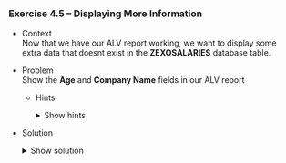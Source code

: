 ### Exercise 4.5 – Displaying More Information

- Context \
    Now that we have our ALV report working, we want to display some extra data that doesnt exist in the **ZEXOSALARIES** database table.

- Problem \
    Show the **Age** and **Company Name** fields in our ALV report
    - Hints
      <details>
      <summary>Show hints</summary>

       * Create a new structure that can hold all the fields that we want to display and then use that new structure to create an internal table that you can pass to the display form we made earlier.
      </details>
- Solution 
    <details>
    <summary> Show solution </summary>
    
    Let's start by creating our new structure
    We're going to call it **ZTLISTE_SALARIES_FULL**

    ![Full](https://github.com/Fabeure/ABAP-Initiation/blob/main/Images/Full.png?raw=true)

    Next, let's add a few data declarations for our new internal table that will hold all the relevant information we want to show in our ALV report


    ```abap
        DATA: WT_LISTE_SALARIES_FULL TYPE TABLE OF ZTLISTE_SALARIES_FULL,
              LS_LISTE_SALARIES_FULL       TYPE ZTLISTE_SALARIES_FULL.
    ```

    Let's make a form responsible for filling our **WT_LISTE_SALARIES_FULL** internal table :

    ```abap
        *&---------------------------------------------------------------------*
        *& Form fill_full
        *&---------------------------------------------------------------------*
        *& populate wt_liste_salaries_full with data from both it_salaries
        *& and it_societe
        *&---------------------------------------------------------------------*
        *& -->  p1        text
        *& <--  p2        text
        *&---------------------------------------------------------------------*
        FORM FILL_FULL.
        CLEAR WT_LISTE_SALARIES_FULL.
        DATA : LV_BUTXT TYPE T001-BUTXT,
                DAYS     TYPE NUM2,
                MONTHS   TYPE NUM2,
                YEARS    TYPE NUM2.

        LOOP AT IT_SALARIES INTO DATA(LS_SALARIES).
            CLEAR LS_SALARIES_FULL.

            LS_LISTE_SALARIES_FULL-ID_SAL = LS_LISTE_SALARIES-ID_SAL.
            LS_LISTE_SALARIES_FULL-PRENOM_SALARIES = LS_LISTE_SALARIES-PRENOM_SALARIES.
            LS_LISTE_SALARIES_FULL-ADRES_MAIL_SALARIES = LS_LISTE_SALARIES-ADRES_MAIL_SALARIES.
            LS_LISTE_SALARIES_FULL-SOCIETE = LS_LISTE_SALARIES-SOCIETE.
            LS_LISTE_SALARIES_FULL-DATE_DE_NAISSANCE = LS_LISTE_SALARIES-DATE_DE_NAISSANCE.
            LS_LISTE_SALARIES_FULL-VILLE = LS_LISTE_SALARIES-VILLE.
            LS_LISTE_SALARIES_FULL-POSTAL = LS_LISTE_SALARIES-POSTAL.
            LS_LISTE_SALARIES_FULL-ADRESSE = LS_LISTE_SALARIES-ADRESSE.
            LS_LISTE_SALARIES_FULL-NOM_SALARIES = LS_LISTE_SALARIES-NOM_SALARIES.

            CALL FUNCTION 'HRCM_TIME_PERIOD_CALCULATE'
            EXPORTING
                BEGDA         = LS_SALARIES_FULL-DATE_DE_NAISSANCE
                ENDDA         = SY-DATUM
            IMPORTING
                NOYRS         = YEARS
                NOMNS         = MONTHS
                NODYS         = DAYS
            EXCEPTIONS
                INVALID_DATES = 1
                OVERFLOW      = 2
                OTHERS        = 3.


            LS_LISTE_SALARIES_FULL-AGE = YEARS.

            READ TABLE IT_SOCIETE INTO DATA(LS_SOCIETES) WITH KEY BUKRS = LS_SALARIES-SOCIETE.
            IF SY-SUBRC = 0.
            LV_BUTXT = LS_SOCIETES-BUTXT.
            LS_LISTE_SALARIES_FULL-BUTXT = LV_BUTXT.
            ENDIF.

            APPEND LS_LISTE_SALARIES_FULL TO WT_LISTE_SALARIES_FULL.
        ENDLOOP.
        ENDFORM.
    ```

    Finally, let's modify our DISPLAY_DATA form to use our new internal table and new structure.

    ```abap
    *&---------------------------------------------------------------------*
    *& Form display_data
    *&---------------------------------------------------------------------*
    *& populate internal tables from ZEXOSALARIES and T001
    *& display alv usign LVC_FIELDCATALOG_MERGE and GV_GRID001->SET_TABLE_FOR_FIRST_DISPLAY
    *& CTRL+F6 to get function template
    *&---------------------------------------------------------------------*
    *& -->  p1        text *& <--  p2        text
    *&---------------------------------------------------------------------*
    FORM DISPLAY_DATA .
                DATA : GT_FCAT1   TYPE LVC_T_FCAT,  "table to hold fields
                        GS_FCAT1   LIKE LINE OF GT_FCAT1,
                        GS_LAYOUT1 TYPE LVC_S_LAYO. "layout of our report
                DATA : LT_EXCLUDE_FUNCTIONS TYPE UI_FUNCTIONS.

                    " initial internal table data population from database tables
                PERFORM SELECT_SALARIES.

                PERFORM SORT_SALARIES.

                PERFORM SELECT_SOCIETES.

                PERFORM FILL_FULL.



            APPEND CL_GUI_ALV_GRID=>MC_FC_LOC_INSERT_ROW TO LT_EXCLUDE_FUNCTIONS.
            APPEND CL_GUI_ALV_GRID=>MC_FC_LOC_APPEND_ROW TO LT_EXCLUDE_FUNCTIONS.
            APPEND CL_GUI_ALV_GRID=>MC_FC_LOC_PASTE TO LT_EXCLUDE_FUNCTIONS.
            APPEND CL_GUI_ALV_GRID=>MC_FC_LOC_PASTE_NEW_ROW TO LT_EXCLUDE_FUNCTIONS.

                    " fetch all fields from final internal table and merge them in GT_FCAT1 table
                    CALL FUNCTION 'LVC_FIELDCATALOG_MERGE'
                    EXPORTING
                        I_STRUCTURE_NAME = 'ZTLISTE_SALARIES_FULL'
                        I_INTERNAL_TABNAME     = 'WT_LISTE_SALARIES_FULL'
                    CHANGING
                        CT_FIELDCAT            = GT_FCAT1
                    EXCEPTIONS
                        INCONSISTENT_INTERFACE = 1
                        PROGRAM_ERROR          = 2
                        OTHERS                 = 3.
                    IF SY-SUBRC <> 0.

                    ENDIF.

                    " loop over all fields in GT_FCAT1 and edit properties accordingly
                LOOP AT GT_FCAT1 INTO DATA(GS_FCAT_ENTRY)
                    WHERE FIELDNAME = 'ADRES_MAIL_SALARIES'
                    OR FIELDNAME = 'NOM_SALARIES'.
                    GS_FCAT_ENTRY-EDIT = 'X'.
                    MODIFY GT_FCAT1 FROM GS_FCAT_ENTRY TRANSPORTING EDIT
                    WHERE FIELDNAME = 'ADRES_MAIL_SALARIES'
                    OR FIELDNAME = 'NOM_SALARIES'.
                    EXIT.
                ENDLOOP.

                GS_LAYOUT1-CWIDTH_OPT = 'X'.
                    " display alv report
                    CALL METHOD GV_GRID001->SET_TABLE_FOR_FIRST_DISPLAY
                    EXPORTING

                        I_SAVE                        = 'A'
                        IS_LAYOUT                     = GS_LAYOUT1
                        IT_TOOLBAR_EXCLUDING          = LT_EXCLUDE_FUNCTIONS

                    CHANGING
                        IT_OUTTAB                     = WT_LISTE_SALARIES_FULL
                        IT_FIELDCATALOG               = GT_FCAT1

                    EXCEPTIONS
                        INVALID_PARAMETER_COMBINATION = 1
                        PROGRAM_ERROR                 = 2
                        TOO_MANY_LINES                = 3
                        OTHERS                        = 4.
                    IF SY-SUBRC <> 0.

                    ENDIF.
                    " register edit events on grid to propagate to internal table
            CALL METHOD GV_GRID001->REGISTER_EDIT_EVENT
                EXPORTING
                I_EVENT_ID = CL_GUI_ALV_GRID=>MC_EVT_MODIFIED.

            ENDFORM.
    ```

    Our final ALV report should look like this now


    ![Full_Report](https://github.com/Fabeure/ABAP-Initiation/blob/main/Images/Full_Report.png?raw=true)

    </details>


